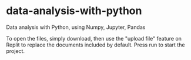 # data-analysis-with-python
Data analysis with Python, using Numpy, Jupyter, Pandas

To open the files, simply download, then use the "upload file" feature on Replit to replace the documents included by default. Press run to start the project.
